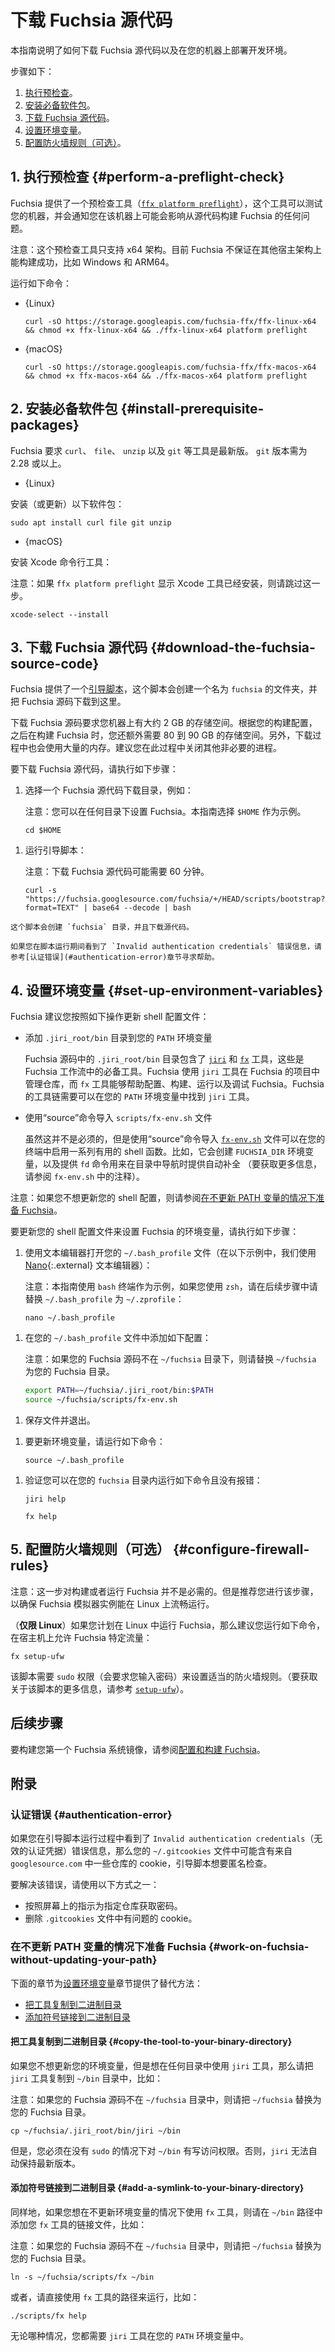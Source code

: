 <!--
# Download the Fuchsia source code
-->
# 下载 Fuchsia 源代码

<!--
This guide provides instructions on how to download the
Fuchsia source code and set up the Fuchsia development
environment on your machine.
-->
本指南说明了如何下载 Fuchsia 源代码以及在您的机器上部署开发环境。

<!--
The steps are:
-->
步骤如下：

<!--
1. [Perform a preflight check](#perform-a-preflight-check).
2. [Install prerequisite packages](#install-prerequisite-packages).
3. [Download the Fuchsia source code](#download-the-fuchsia-source-code).
4. [Set up environment variables](#set-up-environment-variables).
5. [Configure firewall rules (Optional)](#configure-firewall-rules).
-->
1. [执行预检查](#perform-a-preflight-check)。
2. [安装必备软件包](#install-prerequisite-packages)。
3. [下载 Fuchsia 源代码](#download-the-fuchsia-source-code)。
4. [设置环境变量](#set-up-environment-variables)。
5. [配置防火墙规则（可选）](#configure-firewall-rules)。


<!--
## 1. Perform a preflight check {#perform-a-preflight-check}
-->
## 1. 执行预检查 {#perform-a-preflight-check}

<!--
Fuchsia provides a preflight check tool
([`ffx platform preflight`][ffx-platform-preflight])
that examines your machine and informs you of any issues that may
affect building Fuchsia from source on the machine.
-->
Fuchsia 提供了一个预检查工具（[`ffx platform preflight`][ffx-platform-preflight]），这个工具可以测试您的机器，并会通知您在该机器上可能会影响从源代码构建 Fuchsia 的任何问题。

<!--
Note: The preflight tool only works for the x64 architecture. Fuchsia
is currently not guaranteed to build successfully on other host
architectures, such as Windows and ARM64.
-->
注意：这个预检查工具只支持 x64 架构。目前 Fuchsia 不保证在其他宿主架构上能构建成功，比如 Windows 和 ARM64。

<!--
Run the following command:
-->
运行如下命令：

* {Linux}

  ```posix-terminal
  curl -sO https://storage.googleapis.com/fuchsia-ffx/ffx-linux-x64 && chmod +x ffx-linux-x64 && ./ffx-linux-x64 platform preflight
  ```

* {macOS}

  ```posix-terminal
  curl -sO https://storage.googleapis.com/fuchsia-ffx/ffx-macos-x64 && chmod +x ffx-macos-x64 && ./ffx-macos-x64 platform preflight
  ```

<!--
## 2. Install prerequisite packages {#install-prerequisite-packages}
-->
## 2. 安装必备软件包 {#install-prerequisite-packages}

<!--
Fuchsia requires `curl`, `file`, `unzip`, and `git` to be up to date. The version
of `git` needs to be 2.28 or higher.
-->
Fuchsia 要求 `curl`、 `file`、 `unzip` 以及 `git` 等工具是最新版。 `git` 版本需为 2.28 或以上。

* {Linux}

<!--
  Install (or update) the following packages:
-->
  安装（或更新）以下软件包：

  ```posix-terminal
  sudo apt install curl file git unzip
  ```

* {macOS}

<!--
  Install the Xcode command line tools:

  Note: Skip this step if `ffx platform preflight` shows that Xcode tools
  are already installed on your machine.
-->
  安装 Xcode 命令行工具：

  注意：如果 `ffx platform preflight` 显示 Xcode 工具已经安装，则请跳过这一步。

  ```posix-terminal
  xcode-select --install
  ```

<!--
## 3. Download the Fuchsia source code {#download-the-fuchsia-source-code}
-->
## 3. 下载 Fuchsia 源代码 {#download-the-fuchsia-source-code}

<!--
Fuchsia provides a [bootstrap script](/scripts/bootstrap) that creates a
directory named `fuchsia` and downloads the Fuchsia source code in that
directory.
-->
Fuchsia 提供了一个[引导脚本](/scripts/bootstrap)，这个脚本会创建一个名为 `fuchsia` 的文件夹，并把 Fuchsia 源码下载到这里。

<!--
Downloading the Fuchsia source code requires about 2 GB of space
on your machine. Depending on your build configuration, you need
another 80 to 90 GB of space later when you build Fuchsia. Additionally,
the download process uses a substantial amount of memory. It is advisible
to close non-crucial processes during this time.
-->
下载 Fuchsia 源码要求您机器上有大约 2 GB 的存储空间。根据您的构建配置，之后在构建 Fuchsia 时，您还额外需要 80 到 90 GB 的存储空间。另外，下载过程中也会使用大量的内存。建议您在此过程中关闭其他非必要的进程。

<!--
To download the Fuchsia source, do the following:
-->
要下载 Fuchsia 源代码，请执行如下步骤：

<!--
1.  Select a directory for downloading the Fuchsia source code, for example:

    Note: You can set up Fuchsia in any directory. This guide selects
    the `$HOME` directory as an example.
-->
1.  选择一个 Fuchsia 源代码下载目录，例如：
    
    注意：您可以在任何目录下设置 Fuchsia。本指南选择 `$HOME` 作为示例。

    ```posix-terminal
    cd $HOME
    ```

<!--
1.  Run the bootstrap script:

    Note: Downloading the Fuchsia source code can take up to 60 minutes.
-->
1.  运行引导脚本：
    
    注意：下载 Fuchsia 源代码可能需要 60 分钟。

    ```posix-terminal
    curl -s "https://fuchsia.googlesource.com/fuchsia/+/HEAD/scripts/bootstrap?format=TEXT" | base64 --decode | bash
    ```

<!--
    This script creates the `fuchsia` directory and downloads the source code.

    If you see the `Invalid authentication credentials` error during the
    bootstrapping process, see [Authentication error](#authentication-error) for
    help.
-->
    这个脚本会创建 `fuchsia` 目录，并且下载源代码。

    如果您在脚本运行期间看到了 `Invalid authentication credentials` 错误信息，请参考[认证错误](#authentication-error)章节寻求帮助。

<!--
## 4. Set up environment variables {#set-up-environment-variables}
-->
## 4. 设置环境变量 {#set-up-environment-variables}

<!--
Fuchsia recommends that you update your shell profile to include the following
actions:
-->
Fuchsia 建议您按照如下操作更新 shell 配置文件：

<!--
*   Add the `.jiri_root/bin` directory to your `PATH`.

    The `.jiri_root/bin` directory in the Fuchsia source contains the
    [`jiri`](https://fuchsia.googlesource.com/jiri) and
    [`fx`](/development/build/fx.md) tools that are essential to
    Fuchsia workflows. Fuchsia uses the `jiri` tool to manage repositories in
    the Fuchsia project, and the `fx` tool helps configure, build, run, and
    debug Fuchsia. The Fuchsia toolchain requires that `jiri` is available in
    your `PATH`.
-->
*   添加 `.jiri_root/bin` 目录到您的 `PATH` 环境变量
    
    Fuchsia 源码中的 `.jiri_root/bin` 目录包含了 [`jiri`](https://fuchsia.googlesource.com/jiri) 和 [`fx`](/development/build/fx.md) 工具，这些是 Fuchsia 工作流中的必备工具。Fuchsia 使用 `jiri` 工具在 Fuchsia 的项目中管理仓库，而 `fx` 工具能够帮助配置、构建、运行以及调试 Fuchsia。Fuchsia 的工具链需要可以在您的 `PATH` 环境变量中找到 `jiri` 工具。

<!--
*   Source the `scripts/fx-env.sh` file.

    Though it's not required, sourcing the
    [`fx-env.sh`](/scripts/fx-env.sh) script enables a number of
    useful shell functions in your terminal. For instance, it creates the
    `FUCHSIA_DIR` environment variable and provides the `fd` command for
    navigating directories with auto-completion. (For more information, see
    comments in `fx-env.sh`.)
-->
*   使用“source”命令导入 `scripts/fx-env.sh` 文件
    
    虽然这并不是必须的，但是使用“source”命令导入 [`fx-env.sh`](/scripts/fx-env.sh) 文件可以在您的终端中启用一系列有用的 shell 函数。比如，它会创建 `FUCHSIA_DIR` 环境变量，以及提供 `fd` 命令用来在目录中导航时提供自动补全 （要获取更多信息，请参阅 `fx-env.sh` 中的注释）。

<!--
Note: If you don't wish to update your shell profile, see
[Work on Fuchsia without updating your PATH](#work-on-fuchsia-without-updating-your-path)
in Appendices instead.
-->
注意：如果您不想更新您的 shell 配置，则请参阅[在不更新 PATH 变量的情况下准备 Fuchsia](#work-on-fuchsia-without-updating-your-path)。

<!--
To update your shell profile to configure Fuchsia's environment variables,
do the following:
-->
要更新您的 shell 配置文件来设置 Fuchsia 的环境变量，请执行如下步骤：

<!--
1.  Use a text editor to open your `~/.bash_profile` file (in the example below,
    we use the [Nano][nano]{:.external} text editor):

    Note: This guide uses a `bash` terminal as an example. If you're
    using `zsh`, replace `~/.bash_profile` with `~/.zprofile` in the
    following steps:
-->
1.  使用文本编辑器打开您的 `~/.bash_profile` 文件（在以下示例中，我们使用 [Nano][nano]{:.external} 文本编辑器）：

    注意：本指南使用 `bash` 终端作为示例，如果您使用 `zsh`，请在后续步骤中请替换 `~/.bash_profile` 为 `~/.zprofile`：

    ```posix-terminal
    nano ~/.bash_profile
    ```

<!--
1.  Add the following lines to your `~/.bash_profile` file:

    Note: If your Fuchsia source code is not located in the `~/fuchsia`
    directory, replace `~/fuchsia` with your Fuchsia directory.
-->
1.  在您的 `~/.bash_profile` 文件中添加如下配置：

    注意：如果您的 Fuchsia 源码不在 `~/fuchsia` 目录下，则请替换 `~/fuchsia` 为您的 Fuchsia 目录。

    ```sh
    export PATH=~/fuchsia/.jiri_root/bin:$PATH
    source ~/fuchsia/scripts/fx-env.sh
    ```

<!--
1.  Save the file and exit the text editor.
-->
1.  保存文件并退出。

<!--
1.  To update your environment variables, run the following command:
-->
1.  要更新环境变量，请运行如下命令：

    ```posix-terminal
    source ~/.bash_profile
    ```

<!--
1.  Verify that you can run the following commands inside your
    `fuchsia` directory without error:
-->
1.  验证您可以在您的 `fuchsia` 目录内运行如下命令且没有报错：

    ```posix-terminal
    jiri help
    ```

    ```posix-terminal
    fx help
    ```

<!--
## 5. Configure firewall rules (Optional) {#configure-firewall-rules}
-->
## 5. 配置防火墙规则（可选） {#configure-firewall-rules}

<!--
Note: This step is not required for building or running Fuchsia. But it is
recommended to ensure that Fuchsia's emulator instances run smoothly on Linux.

(**Linux only**) If you're planning on running Fuchsia on Linux, it is advised to
run the following command to allow Fuchsia-specific traffic on the host machine:
-->
注意：这一步对构建或者运行 Fuchsia 并不是必需的。但是推荐您进行该步骤，以确保 Fuchsia 模拟器实例能在 Linux 上流畅运行。

（**仅限 Linux**）如果您计划在 Linux 中运行 Fuchsia，那么建议您运行如下命令，在宿主机上允许 Fuchsia 特定流量：

```posix-terminal
fx setup-ufw
```

<!--
This script requires `sudo` (which asks for your password) to set the appropriate
firewall rules. (For more information on this script, see [`setup-ufw`][setup-ufw].)
-->
该脚本需要 `sudo` 权限（会要求您输入密码）来设置适当的防火墙规则。（要获取关于该脚本的更多信息，请参考 [`setup-ufw`][setup-ufw]）。

<!--
## Next steps
-->
## 后续步骤

<!--
To build your first Fuchsia system image, see
[Configure and build Fuchsia](/get-started/build_fuchsia.md).
-->
要构建您第一个 Fuchsia 系统镜像，请参阅[配置和构建 Fuchsia](/get-started/build_fuchsia.md)。

<!--
## Appendices
-->
## 附录

<!--
### Authentication error {#authentication-error}
-->
### 认证错误 {#authentication-error}

<!--
If you see the `Invalid authentication credentials` error during the bootstrap
process, your `~/.gitcookies` file may contain cookies from some repositories in
`googlesource.com` that the bootstrap script wants to check out anonymously.
-->
如果您在引导脚本运行过程中看到了 `Invalid authentication credentials`（无效的认证凭据）错误信息，那么您的 `~/.gitcookies` 文件中可能含有来自 `googlesource.com` 中一些仓库的 cookie，引导脚本想要匿名检查。

<!--
To resolve this error, do one of the following:
-->
要解决该错误，请使用以下方式之一：

<!--
*   Follow the onscreen directions to get passwords for the specified
    repositories.
*   Delete the offending cookies from the `.gitcookies` file.
-->

*   按照屏幕上的指示为指定仓库获取密码。
*   删除 `.gitcookies` 文件中有问题的 cookie。

<!--
### Work on Fuchsia without updating your PATH {#work-on-fuchsia-without-updating-your-path}
-->
### 在不更新 PATH 变量的情况下准备 Fuchsia {#work-on-fuchsia-without-updating-your-path}

<!--
The following sections provide alternative approaches to the
[Set up environment variables](#set-up-environment-variables) section:
-->
下面的章节为[设置环境变量](#set-up-environment-variables)章节提供了替代方法：

<!--
*   [Copy the tool to your binary directory](#copy-the-tool-to-your-binary-directory)
*   [Add a symlink to your binary directory](#add-a-symlink-to-your-binary-directory)
-->
*   [把工具复制到二进制目录](#copy-the-tool-to-your-binary-directory)
*   [添加符号链接到二进制目录](#add-a-symlink-to-your-binary-directory)

<!--
#### Copy the tool to your binary directory {#copy-the-tool-to-your-binary-directory}
-->
#### 把工具复制到二进制目录 {#copy-the-tool-to-your-binary-directory}

<!--
If you don't wish to update your environment variables, but you want `jiri` to
work in any directory, copy the `jiri` tool to your `~/bin` directory, for
example:

Note: If your Fuchsia source code is not located in the `~/fuchsia` directory,
replace `~/fuchsia` with your Fuchsia directory.
-->
如果您不想更新您的环境变量，但是想在任何目录中使用 `jiri` 工具，那么请把 `jiri` 工具复制到 `~/bin` 目录中，比如：

注意：如果您的 Fuchsia 源码不在 `~/fuchsia` 目录中，则请把 `~/fuchsia` 替换为您的 Fuchsia 目录。

```posix-terminal
cp ~/fuchsia/.jiri_root/bin/jiri ~/bin
```

<!--
However, you must have write access to the `~/bin` directory without `sudo`. If
you don't, `jiri` cannot keep itself up-to-date.
-->
但是，您必须在没有 `sudo` 的情况下对 `~/bin` 有写访问权限。否则，`jiri` 无法自动保持最新版本。

<!--
#### Add a symlink to your binary directory {#add-a-symlink-to-your-binary-directory}
-->
#### 添加符号链接到二进制目录 {#add-a-symlink-to-your-binary-directory}

<!--
Similarly, if you want to use the `fx` tool without updating your environment
variables, provide the `fx` tool's symlink in your `~/bin` directory, for
example:

Note: If your Fuchsia source code is not located in the `~/fuchsia` directory,
replace `~/fuchsia` with your Fuchsia directory.
-->
同样地，如果您想在不更新环境变量的情况下使用 `fx` 工具，则请在 `~/bin` 路径中添加您 `fx` 工具的链接文件，比如：

注意：如果您的 Fuchsia 源码不在 `~/fuchsia` 目录中，则请把 `~/fuchsia` 替换为您的 Fuchsia 目录。

```posix-terminal
ln -s ~/fuchsia/scripts/fx ~/bin
```

<!--
Alternatively, run the `fx` tool directly using its path, for example:
-->
或者，请直接使用 `fx` 工具的路径来运行，比如：

```posix-terminal
./scripts/fx help
```

<!--
In either case, you need `jiri` in your `PATH`.
-->
无论哪种情况，您都需要 `jiri` 工具在您的 `PATH` 环境变量中。

<!-- Reference links -->

[ffx-platform-preflight]: https://fuchsia.dev/reference/tools/sdk/ffx#preflight
[nano]: https://www.nano-editor.org/docs.php
[setup-ufw]: https://fuchsia.dev/reference/tools/fx/cmd/setup-ufw
